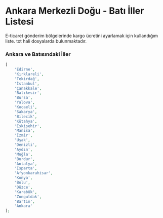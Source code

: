 # Ankara Merkezli Doğu - Batı İller Listesi

E-ticaret gönderim bölgelerinde kargo ücretini ayarlamak için kullandığım liste. txt hali dosyalarda bulunmaktadır.

### Ankara ve Batısındaki İller
```php
[
    'Edirne',
    'Kırklareli',
    'Tekirdağ',
    'İstanbul',
    'Çanakkale',
    'Balıkesir',
    'Bursa',
    'Yalova',
    'Kocaeli',
    'Sakarya',
    'Bilecik',
    'Kütahya',
    'Eskişehir',
    'Manisa',
    'İzmir',
    'Uşak',
    'Denizli',
    'Aydın',
    'Muğla',
    'Burdur',
    'Antalya',
    'Isparta',
    'Afyonkarahisar',
    'Konya',
    'Bolu',
    'Düzce',
    'Karabük',
    'Zonguldak',
    'Bartın',
    'Ankara'
];
```